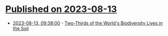 # [Published on 2023-08-13](index.md)

* [2023-08-13, 09:38:00](https://soylentnews.org/article.pl?sid=23/08/12/2220232&from=rss) - [Two-Thirds of the World's Biodiversity Lives in the Soil](https://soylentnews.org/article.pl?sid=23/08/12/2220232&from=rss)
